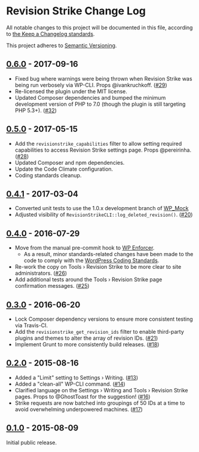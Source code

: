 # Revision Strike Change Log

All notable changes to this project will be documented in this file, according to [the Keep a Changelog standards](http://keepachangelog.com/).

This project adheres to [Semantic Versioning](http://semver.org/).

## [0.6.0] - 2017-09-16

* Fixed bug where warnings were being thrown when Revision Strike was being run verbosely via WP-CLI. Props @ivankruchkoff. ([#29])
* Re-licensed the plugin under the MIT license.
* Updated Composer dependencies and bumped the minimum development version of PHP to 7.0 (though the plugin is still targeting PHP 5.3+). ([#32])


## [0.5.0] - 2017-05-15

* Add the `revisionstrike_capabilities` filter to allow setting required capabilities to access Revision Strike settings page. Props @pereirinha. ([#28])
* Updated Composer and npm dependencies.
* Update the Code Climate configuration.
* Coding standards cleanup.


## [0.4.1] - 2017-03-04

* Converted unit tests to use the 1.0.x development branch of [WP_Mock](https://github.com/10up/wp_mock)
* Adjusted visibility of `RevisionStrikeCLI::log_deleted_revision()`. ([#20])


## [0.4.0] - 2016-07-29

* Move from the manual pre-commit hook to [WP Enforcer](https://github.com/stevegrunwell/wp-enforcer).
	* As a result, minor standards-related changes have been made to the code to comply with the [WordPress Coding Standards](https://codex.wordpress.org/WordPress_Coding_Standards).
* Re-work the copy on Tools &rsaquo; Revision Strike to be more clear to site administrators. ([#26])
* Add additional tests around the Tools &rsaquo; Revision Strike page confirmation messages. ([#25])


## [0.3.0] - 2016-06-20

* Lock Composer dependency versions to ensure more consistent testing via Travis-CI.
* Add the `revisionstrike_get_revision_ids` filter to enable third-party plugins and themes to alter the array of revision IDs. ([#21])
* Implement Grunt to more consistently build releases. ([#18])


## [0.2.0] - 2015-08-16

* Added a "Limit" setting to Settings &rsaquo; Writing. ([#13])
* Added a "clean-all" WP-CLI command. ([#14])
* Clarified language on the Settings &rsaquo; Writing and Tools &rsaquo; Revision Strike pages. Props to @GhostToast for the suggestion! ([#16])
* Strike requests are now batched into groupings of 50 IDs at a time to avoid overwhelming underpowered machines. ([#17])


## [0.1.0] - 2015-08-09

Initial public release.


[Unreleased]: https://github.com/stevegrunwell/revision-strike/compare/master...develop
[0.6.0]: https://github.com/stevegrunwell/revision-strike/compare/v0.5.0...v0.6.0
[0.5.0]: https://github.com/stevegrunwell/revision-strike/compare/v0.4.1...v0.5.0
[0.4.1]: https://github.com/stevegrunwell/revision-strike/compare/v0.3.0...v0.4.1
[0.4.0]: https://github.com/stevegrunwell/revision-strike/compare/v0.3.0...v0.4.0
[0.3.0]: https://github.com/stevegrunwell/revision-strike/compare/v0.2.0...v0.3.0
[0.2.0]: https://github.com/stevegrunwell/revision-strike/compare/v0.1.0...v0.2.0
[0.1.0]: https://github.com/stevegrunwell/revision-strike/releases/tag/v0.1.0
[#13]: https://github.com/stevegrunwell/revision-strike/issues/13
[#14]: https://github.com/stevegrunwell/revision-strike/issues/14
[#16]: https://github.com/stevegrunwell/revision-strike/issues/16
[#17]: https://github.com/stevegrunwell/revision-strike/issues/17
[#18]: https://github.com/stevegrunwell/revision-strike/issues/18
[#20]: https://github.com/stevegrunwell/revision-strike/issues/20
[#21]: https://github.com/stevegrunwell/revision-strike/issues/21
[#25]: https://github.com/stevegrunwell/revision-strike/issues/25
[#26]: https://github.com/stevegrunwell/revision-strike/issues/26
[#28]: https://github.com/stevegrunwell/revision-strike/pull/28
[#29]: https://github.com/stevegrunwell/revision-strike/pull/29
[#32]: https://github.com/stevegrunwell/revision-strike/pull/32
